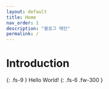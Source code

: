 ```yaml
---
layout: default
title: Home
nav_order: 1
description: "블로그 메인"
permalink: /
---
```


# Introduction
{: .fs-9 }
Hello World!
{: .fs-6 .fw-300 }
